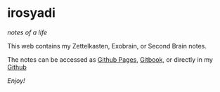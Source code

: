 # irosyadi

_notes of a life_

This web contains my Zettelkasten, Exobrain, or Second Brain notes.

The notes can be accessed as [Github Pages](https://irosyadi.github.io/), [Gitbook](https://irosyadi.gitbook.io/), or directly in my [Github](https://github.com/irosyadi/gitbook)

_Enjoy!_

